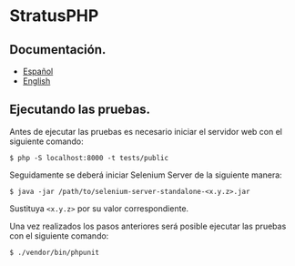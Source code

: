 
# StratusPHP

## Documentación.

- [Español](https://thenlabs.org/es/doc/stratus-php/master/index.html)
- [English](https://thenlabs.org/en/doc/stratus-php/master/index.html)

## Ejecutando las pruebas.

Antes de ejecutar las pruebas es necesario iniciar el servidor web con el siguiente comando:

    $ php -S localhost:8000 -t tests/public

Seguidamente se deberá iniciar Selenium Server de la siguiente manera:

    $ java -jar /path/to/selenium-server-standalone-<x.y.z>.jar

Sustituya `<x.y.z>` por su valor correspondiente.

Una vez realizados los pasos anteriores será posible ejecutar las pruebas con el siguiente comando:

    $ ./vendor/bin/phpunit

